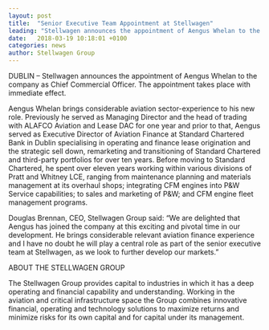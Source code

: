 ```yaml
---
layout: post
title:  "Senior Executive Team Appointment at Stellwagen"
leading: "Stellwagen announces the appointment of Aengus Whelan to the company as Chief Commercial Officer. The appointment takes place with immediate effect."
date:   2018-03-19 10:18:01 +0100
categories: news
author: Stellwagen Group
---
```


DUBLIN – Stellwagen announces the appointment of Aengus Whelan to the company as Chief Commercial Officer. The appointment takes place with immediate effect.

Aengus Whelan brings considerable aviation sector-experience to his new role. Previously he served as Managing Director and the head of trading with ALAFCO Aviation and Lease DAC for one year and prior to that, Aengus served as Executive Director of Aviation Finance at Standard Chartered Bank in Dublin specialising in operating and finance lease origination and the strategic sell down, remarketing and transitioning of Standard Chartered and third-party portfolios for over ten years. Before moving to Standard Chartered, he spent over eleven years working within various divisions of Pratt and Whitney LCE, ranging from maintenance planning and materials management at its overhaul shops; integrating CFM engines into P&W Service capabilities; to sales and marketing of P&W; and CFM engine fleet management programs.

Douglas Brennan, CEO, Stellwagen Group said: “We are delighted that Aengus has joined the company at this exciting and pivotal time in our development. He brings considerable relevant aviation finance experience and I have no doubt he will play a central role as part of the senior executive team at Stellwagen, as we look to further develop our markets.”

ABOUT THE STELLWAGEN GROUP

The Stellwagen Group provides capital to industries in which it has a deep operating and financial capability and understanding. Working in the aviation and critical infrastructure space the Group combines innovative financial, operating and technology solutions to maximize returns and minimize risks for its own capital and for capital under its management.
